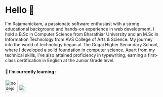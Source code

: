 <h1 align="left">Hello 👋</h1>
<p align="left">I'm Rajamanickam, a passionate software enthusiast with a strong educational background and hands-on experience in web development. I hold a B.Sc in Computer Science from Bharathiar University and an M.Sc in Information Technology from AVS College of Arts & Science. My journey into the world of technology began at The Gugai Higher Secondary School, where I developed a solid foundation in computer science. Apart from my technical skills, I've also attained proficiency in typewriting, earning a first-class certification in English at the Junior Grade level.</p>

<h4>🌱 I’m currently learning : </h4>
<p>
<img width="40" height="40" src="https://img.icons8.com/color/48/nodejs.png" alt="nodejs"/> <img width="24" height="24" src="https://img.icons8.com/external-tal-revivo-color-tal-revivo/24/external-mongodb-a-cross-platform-document-oriented-database-program-logo-color-tal-revivo.png" alt="external-mongodb-a-cross-platform-document-oriented-database-program-logo-color-tal-revivo"/>
</p>
